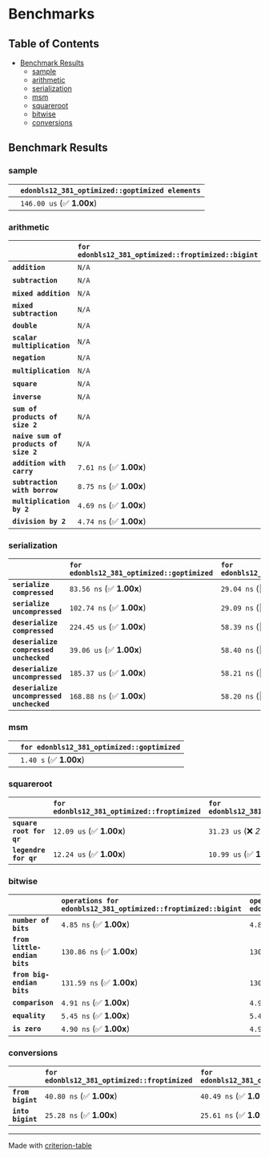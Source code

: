 # Benchmarks

## Table of Contents

- [Benchmark Results](#benchmark-results)
    - [sample](#sample)
    - [arithmetic](#arithmetic)
    - [serialization](#serialization)
    - [msm](#msm)
    - [squareroot](#squareroot)
    - [bitwise](#bitwise)
    - [conversions](#conversions)

## Benchmark Results

### sample

|        | `edonbls12_381_optimized::goptimized elements`           |
|:-------|:-------------------------------------------------------- |
|        | `146.00 us` (✅ **1.00x**)                                |

### arithmetic

|                                       | `for edonbls12_381_optimized::froptimized::bigint`          | `for edonbls12_381_optimized::fqoptimized::bigint`          | `for edonbls12_381_optimized::goptimized`          | `for edonbls12_381_optimized::fqoptimized`          | `for edonbls12_381_optimized::froptimized`           |
|:--------------------------------------|:------------------------------------------------------------|:------------------------------------------------------------|:---------------------------------------------------|:----------------------------------------------------|:---------------------------------------------------- |
| **`addition`**                        | `N/A`                                                       | `N/A`                                                       | `425.92 ns` (✅ **1.00x**)                          | `8.79 ns` (🚀 **48.44x faster**)                     | `8.80 ns` (🚀 **48.40x faster**)                      |
| **`subtraction`**                     | `N/A`                                                       | `N/A`                                                       | `442.54 ns` (✅ **1.00x**)                          | `9.02 ns` (🚀 **49.08x faster**)                     | `9.03 ns` (🚀 **49.03x faster**)                      |
| **`mixed addition`**                  | `N/A`                                                       | `N/A`                                                       | `435.34 ns` (✅ **1.00x**)                          | `N/A`                                               | `N/A`                                                |
| **`mixed subtraction`**               | `N/A`                                                       | `N/A`                                                       | `433.85 ns` (✅ **1.00x**)                          | `N/A`                                               | `N/A`                                                |
| **`double`**                          | `N/A`                                                       | `N/A`                                                       | `324.86 ns` (✅ **1.00x**)                          | `5.83 ns` (🚀 **55.74x faster**)                     | `5.85 ns` (🚀 **55.54x faster**)                      |
| **`scalar multiplication`**           | `N/A`                                                       | `N/A`                                                       | `222.48 us` (✅ **1.00x**)                          | `N/A`                                               | `N/A`                                                |
| **`negation`**                        | `N/A`                                                       | `N/A`                                                       | `N/A`                                              | `6.29 ns` (✅ **1.00x faster**)                      | `6.29 ns` (✅ **1.00x**)                              |
| **`multiplication`**                  | `N/A`                                                       | `N/A`                                                       | `N/A`                                              | `43.98 ns` (✅ **1.02x slower**)                     | `43.27 ns` (✅ **1.00x**)                             |
| **`square`**                          | `N/A`                                                       | `N/A`                                                       | `N/A`                                              | `36.93 ns` (✅ **1.05x slower**)                     | `35.15 ns` (✅ **1.00x**)                             |
| **`inverse`**                         | `N/A`                                                       | `N/A`                                                       | `N/A`                                              | `7.34 us` (✅ **1.01x slower**)                      | `7.30 us` (✅ **1.00x**)                              |
| **`sum of products of size 2`**       | `N/A`                                                       | `N/A`                                                       | `N/A`                                              | `61.58 ns` (✅ **1.03x slower**)                     | `60.08 ns` (✅ **1.00x**)                             |
| **`naive sum of products of size 2`** | `N/A`                                                       | `N/A`                                                       | `N/A`                                              | `89.74 ns` (✅ **1.01x slower**)                     | `88.95 ns` (✅ **1.00x**)                             |
| **`addition with carry`**             | `7.61 ns` (✅ **1.00x**)                                     | `7.61 ns` (✅ **1.00x faster**)                              | `N/A`                                              | `N/A`                                               | `N/A`                                                |
| **`subtraction with borrow`**         | `8.75 ns` (✅ **1.00x**)                                     | `8.74 ns` (✅ **1.00x faster**)                              | `N/A`                                              | `N/A`                                               | `N/A`                                                |
| **`multiplication by 2`**             | `4.69 ns` (✅ **1.00x**)                                     | `4.69 ns` (✅ **1.00x faster**)                              | `N/A`                                              | `N/A`                                               | `N/A`                                                |
| **`division by 2`**                   | `4.74 ns` (✅ **1.00x**)                                     | `4.72 ns` (✅ **1.00x faster**)                              | `N/A`                                              | `N/A`                                               | `N/A`                                                |

### serialization

|                                          | `for edonbls12_381_optimized::goptimized`          | `for edonbls12_381_optimized::froptimized`          | `for edonbls12_381_optimized::fqoptimized`           |
|:-----------------------------------------|:---------------------------------------------------|:----------------------------------------------------|:---------------------------------------------------- |
| **`serialize compressed`**               | `83.56 ns` (✅ **1.00x**)                           | `29.04 ns` (🚀 **2.88x faster**)                     | `28.74 ns` (🚀 **2.91x faster**)                      |
| **`serialize uncompressed`**             | `102.74 ns` (✅ **1.00x**)                          | `29.09 ns` (🚀 **3.53x faster**)                     | `28.75 ns` (🚀 **3.57x faster**)                      |
| **`deserialize compressed`**             | `224.45 us` (✅ **1.00x**)                          | `58.39 ns` (🚀 **3843.85x faster**)                  | `56.96 ns` (🚀 **3940.69x faster**)                   |
| **`deserialize compressed unchecked`**   | `39.06 us` (✅ **1.00x**)                           | `58.40 ns` (🚀 **668.82x faster**)                   | `56.92 ns` (🚀 **686.25x faster**)                    |
| **`deserialize uncompressed`**           | `185.37 us` (✅ **1.00x**)                          | `58.21 ns` (🚀 **3184.49x faster**)                  | `56.75 ns` (🚀 **3266.63x faster**)                   |
| **`deserialize uncompressed unchecked`** | `168.88 ns` (✅ **1.00x**)                          | `58.20 ns` (🚀 **2.90x faster**)                     | `56.74 ns` (🚀 **2.98x faster**)                      |

### msm

|        | `for edonbls12_381_optimized::goptimized`           |
|:-------|:--------------------------------------------------- |
|        | `1.40 s` (✅ **1.00x**)                              |

### squareroot

|                          | `for edonbls12_381_optimized::froptimized`          | `for edonbls12_381_optimized::fqoptimized`           |
|:-------------------------|:----------------------------------------------------|:---------------------------------------------------- |
| **`square root for qr`** | `12.09 us` (✅ **1.00x**)                            | `31.23 us` (❌ *2.58x slower*)                        |
| **`legendre for qr`**    | `12.24 us` (✅ **1.00x**)                            | `10.99 us` (✅ **1.11x faster**)                      |

### bitwise

|                               | `operations for edonbls12_381_optimized::froptimized::bigint`          | `operations for edonbls12_381_optimized::fqoptimized::bigint`           |
|:------------------------------|:-----------------------------------------------------------------------|:----------------------------------------------------------------------- |
| **`number of bits`**          | `4.85 ns` (✅ **1.00x**)                                                | `4.84 ns` (✅ **1.00x faster**)                                          |
| **`from little-endian bits`** | `130.86 ns` (✅ **1.00x**)                                              | `130.31 ns` (✅ **1.00x faster**)                                        |
| **`from big-endian bits`**    | `131.59 ns` (✅ **1.00x**)                                              | `130.54 ns` (✅ **1.01x faster**)                                        |
| **`comparison`**              | `4.91 ns` (✅ **1.00x**)                                                | `4.91 ns` (✅ **1.00x slower**)                                          |
| **`equality`**                | `5.45 ns` (✅ **1.00x**)                                                | `5.45 ns` (✅ **1.00x faster**)                                          |
| **`is zero`**                 | `4.90 ns` (✅ **1.00x**)                                                | `4.90 ns` (✅ **1.00x faster**)                                          |

### conversions

|                   | `for edonbls12_381_optimized::froptimized`          | `for edonbls12_381_optimized::fqoptimized`           |
|:------------------|:----------------------------------------------------|:---------------------------------------------------- |
| **`from bigint`** | `40.80 ns` (✅ **1.00x**)                            | `40.49 ns` (✅ **1.01x faster**)                      |
| **`into bigint`** | `25.28 ns` (✅ **1.00x**)                            | `25.61 ns` (✅ **1.01x slower**)                      |

---
Made with [criterion-table](https://github.com/nu11ptr/criterion-table)


